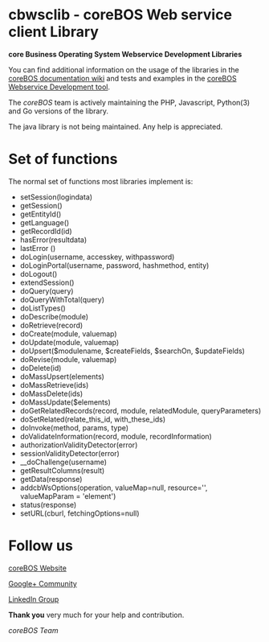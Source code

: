 cbwsclib - coreBOS Web service client Library
=======

**core Business Operating System Webservice Development Libraries**

You can find additional information on the usage of the libraries in the [coreBOS documentation wiki](http://corebos.org/documentation) and tests and examples in the [coreBOS Webservice Development tool](https://github.com/tsolucio/coreBOSwsDevelopment).

The *coreBOS* team is actively maintaining the PHP, Javascript, Python(3) and Go versions of the library.

The java library is not being maintained. Any help is appreciated.

Set of functions
======

The normal set of functions most libraries implement is:

- setSession(logindata)
- getSession()
- getEntityId()
- getLanguage()
- getRecordId(id)
- hasError(resultdata)
- lastError ()
- doLogin(username, accesskey, withpassword)
- doLoginPortal(username, password, hashmethod, entity)
- doLogout()
- extendSession()
- doQuery(query)
- doQueryWithTotal(query)
- doListTypes()
- doDescribe(module)
- doRetrieve(record)
- doCreate(module, valuemap)
- doUpdate(module, valuemap)
- doUpsert($modulename, $createFields, $searchOn, $updateFields)
- doRevise(module, valuemap)
- doDelete(id)
- doMassUpsert(elements)
- doMassRetrieve(ids)
- doMassDelete(ids)
- doMassUpdate($elements)
- doGetRelatedRecords(record, module, relatedModule, queryParameters)
- doSetRelated(relate_this_id, with_these_ids)
- doInvoke(method, params, type)
- doValidateInformation(record, module, recordInformation)
- authorizationValidityDetector(error)
- sessionValidityDetector(error)
- __doChallenge(username)
- getResultColumns(result)
- getData(response)
- addcbWsOptions(operation, valueMap=null, resource='', valueMapParam = 'element')
- status(response)
- setURL(cburl, fetchingOptions=null)

**Follow us**
======

[coreBOS Website](http://corebos.org/)

[Google+ Community](https://plus.google.com/communities/109845486286232591652)

[LinkedIn Group](http://www.linkedin.com/groups/coreBOS-7479130?trk=my_groups-b-grp-v)


**Thank you** very much for your help and contribution.

*coreBOS Team*
